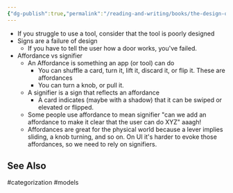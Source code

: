 ```yaml
---
{"dg-publish":true,"permalink":"/reading-and-writing/books/the-design-of-everyday-things/","tags":["books","models"],"noteIcon":1}
---
```



* If you struggle to use a tool, consider that the tool is poorly designed
* Signs are a failure of design 
	* If you have to tell the user how a door works, you've failed.
* Affordance vs signifier
	* An Affordance is something an app (or tool) can do 
		* You can shuffle a card, turn it, lift it, discard it, or flip it. These are affordances
		* You can turn a knob, or pull it.
	* A signifier is a sign that reflects an affordance
		* A card indicates (maybe with a shadow) that it can be swiped or elevated or flipped.
	* Some people use affordance to mean signifier "can we add an affordance to make it clear that the user can do XYZ" aaagh!
	* Affordances are great for the physical world because a lever implies sliding, a knob turning, and so on. On UI it's harder to evoke those affordances, so we need to rely on signifiers.



## See Also 
#categorization 
#models
